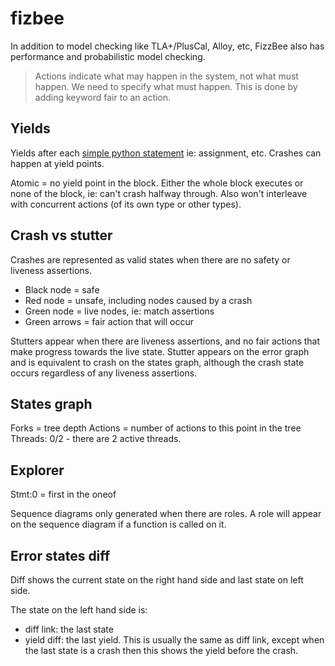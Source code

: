 # fizbee

In addition to model checking like TLA+/PlusCal, Alloy, etc, FizzBee also has performance and probabilistic model checking.

> Actions indicate what may happen in the system, not what must happen. We need to specify what must happen. This is done by adding keyword fair to an action.

## Yields

Yields after each [simple python statement](https://fizzbee.io/tutorials/guard-clause/#implementation-detail) ie: assignment, etc. Crashes can happen at yield points.

Atomic = no yield point in the block. Either the whole block executes or none of the block, ie: can't crash halfway through. Also won't interleave with concurrent actions (of its own type or other types).

## Crash vs stutter

Crashes are represented as valid states when there are no safety or liveness assertions.

- Black node = safe
- Red node = unsafe, including nodes caused by a crash
- Green node = live nodes, ie: match assertions
- Green arrows = fair action that will occur

Stutters appear when there are liveness assertions, and no fair actions that make progress towards the live state. Stutter appears on the error graph and is equivalent to crash on the states graph, although the crash state occurs regardless of any liveness assertions.

## States graph

Forks = tree depth
Actions = number of actions to this point in the tree
Threads: 0/2 - there are 2 active threads.

## Explorer

Stmt:0 = first in the oneof

Sequence diagrams only generated when there are roles. A role will appear on the sequence diagram if a function is called on it.

## Error states diff

Diff shows the current state on the right hand side and last state on left side.

The state on the left hand side is:

- diff link: the last state
- yield diff: the last yield. This is usually the same as diff link, except when the last state is a crash then this shows the yield before the crash.
